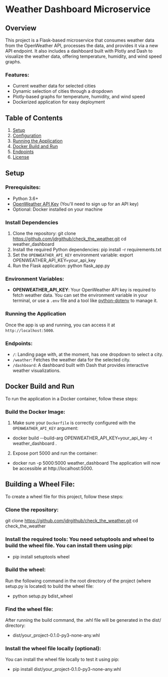 # Weather Dashboard Microservice

## Overview
This project is a Flask-based microservice that consumes weather data from the OpenWeather API, processes the data, and provides it via a new API endpoint. It also includes a dashboard built with Plotly and Dash to visualize the weather data, offering temperature, humidity, and wind speed graphs.

### Features:
- Current weather data for selected cities
- Dynamic selection of cities through a dropdown
- Plotly-based graphs for temperature, humidity, and wind speed
- Dockerized application for easy deployment

## Table of Contents
1. [Setup](#setup)
2. [Configuration](#configuration)
3. [Running the Application](#running-the-application)
4. [Docker Build and Run](#docker-build-and-run)
5. [Endpoints](#endpoints)
6. [License](#license)

## Setup

### Prerequisites:
- Python 3.6+
- [OpenWeather API Key](https://openweathermap.org/api) (You'll need to sign up for an API key)
- Optional: Docker installed on your machine

### Install Dependencies
1. Clone the repository:
    git clone https://github.com/jdrgithub/check_the_weather.git
    cd weather_dashboard
2. Install the required Python dependencies:
    pip install -r requirements.txt
3. Set the `OPENWEATHER_API_KEY` environment variable:
    export OPENWEATHER_API_KEY=your_api_key
4. Run the Flask application:
    python flask_app.py

### Environment Variables:
- **OPENWEATHER_API_KEY**: Your OpenWeather API key is required to fetch weather data.
You can set the environment variable in your terminal, or use a `.env` file and a tool like [python-dotenv](https://github.com/theskumar/python-dotenv) to manage it.

### Running the Application
Once the app is up and running, you can access it at `http://localhost:5000`.

### Endpoints:
- `/`: Landing page with, at the moment, has one dropdown to select a city.
- `/weather`: Fetches the weather data for the selected city.
- `/dashboard`: A dashboard built with Dash that provides interactive weather visualizations.

## Docker Build and Run
To run the application in a Docker container, follow these steps:

### Build the Docker Image:
1. Make sure your `Dockerfile` is correctly configured with the `OPENWEATHER_API_KEY` argument:
- docker build --build-arg OPENWEATHER_API_KEY=your_api_key -t weather_dashboard .
2. Expose port 5000 and run the container:
- docker run -p 5000:5000 weather_dashboard
The application will now be accessible at http://localhost:5000.

## Building a Wheel File:
To create a wheel file for this project, follow these steps:

### Clone the repository:
git clone https://github.com/jdrgithub/check_the_weather.git
cd check_the_weather

### Install the required tools: You need setuptools and wheel to build the wheel file. You can install them using pip:
- pip install setuptools wheel

### Build the wheel: 
Run the following command in the root directory of the project (where setup.py is located) to build the wheel file:
- python setup.py bdist_wheel

### Find the wheel file: 
After running the build command, the .whl file will be generated in the dist/ directory:
- dist/your_project-0.1.0-py3-none-any.whl

### Install the wheel file locally (optional): 
You can install the wheel file locally to test it using pip:
- pip install dist/your_project-0.1.0-py3-none-any.whl









